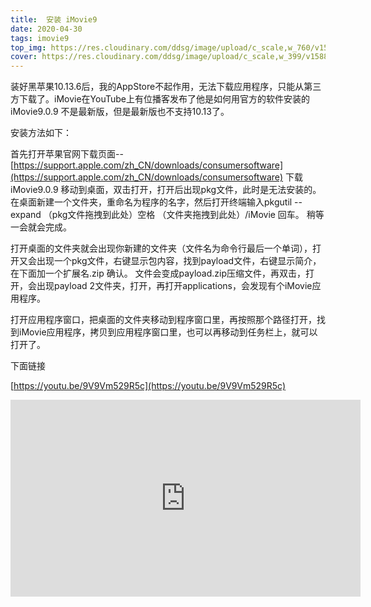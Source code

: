 ```yaml
---
title:  安装 iMovie9
date: 2020-04-30
tags: imovie9
top_img: https://res.cloudinary.com/ddsg/image/upload/c_scale,w_760/v1588224914/imovie9_gfdkyf.jpg
cover: https://res.cloudinary.com/ddsg/image/upload/c_scale,w_399/v1588224914/imovie9_gfdkyf.jpg
---
```

装好黑苹果10.13.6后，我的AppStore不起作用，无法下载应用程序，只能从第三方下载了。iMovie在YouTube上有位播客发布了他是如何用官方的软件安装的iMovie9.0.9 不是最新版，但是最新版也不支持10.13了。

安装方法如下：

首先打开苹果官网下载页面--[https://support.apple.com/zh_CN/downloads/consumersoftware](https://support.apple.com/zh_CN/downloads/consumersoftware)  下载iMovie9.0.9 移动到桌面，双击打开，打开后出现pkg文件，此时是无法安装的。在桌面新建一个文件夹，重命名为程序的名字，然后打开终端输入pkgutil --expand （pkg文件拖拽到此处）空格 （文件夹拖拽到此处）/iMovie 回车。 稍等一会就会完成。

打开桌面的文件夹就会出现你新建的文件夹（文件名为命令行最后一个单词），打开又会出现一个pkg文件，右键显示包内容，找到payload文件，右键显示简介，在下面加一个扩展名.zip 确认。 文件会变成payload.zip压缩文件，再双击，打开，会出现payload 2文件夹，打开，再打开applications，会发现有个iMovie应用程序。

打开应用程序窗口，把桌面的文件夹移动到程序窗口里，再按照那个路径打开，找到iMovie应用程序，拷贝到应用程序窗口里，也可以再移动到任务栏上，就可以打开了。

下面链接

[https://youtu.be/9V9Vm529R5c](https://youtu.be/9V9Vm529R5c)
<iframe width="560" height="315" src="https://www.youtube.com/embed/9V9Vm529R5c" frameborder="0" allow="accelerometer; autoplay; encrypted-media; gyroscope; picture-in-picture" allowfullscreen></iframe>
